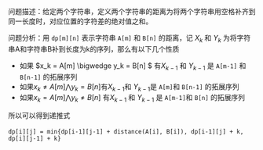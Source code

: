 问题描述：给定两个字符串，定义两个字符串的距离为将两个字符串用空格补齐到同一长度时，对应位置的字符差的绝对值之和。

问题分析：用 `dp[m][n]` 表示字符串 `A[m]` 和 `B[n]` 的距离，记 $X_k$ 和 $Y_k$ 为将字符串A和字符串B补到长度为k的序列，那么有以下几个性质

* 如果 $x_k = A[m] \bigwedge y_k = B[n] $ 有$X_{k-1}$ 和 $Y_{k-1}$ 是 `A[m-1]` 和 `B[n-1]` 的拓展序列
* 如果$x_k \neq A[m] \bigwedge y_k = B[n]​$ 有$X_{k-1}​$ 和 $Y_{k-1}​$ 是 `A[m]`和 `B[n-1]` 的拓展序列
* 如果$x_k = A[m] \bigwedge y_k \neq B[n]$ 有$X_{k-1}$ 和 $Y_{k-1}$ 是 `A[m-1]`和 `B[n]` 的拓展序列

所以可以得到递推式

​	`dp[i][j] = min{dp[i-1][j-1] + distance(A[i], B[i]), dp[i-1][j] + k, dp[i][j-1] + k}`

